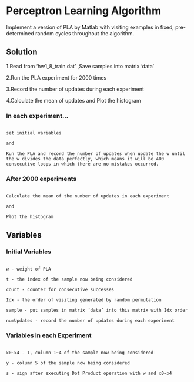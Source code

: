 # Perceptron Learning Algorithm

Implement a version of PLA by Matlab with visiting examples in fixed, pre-determined random cycles throughout the algorithm.

## Solution
1.Read from ‘hw1_8_train.dat’ ,Save samples into matrix ‘data’

2.Run the PLA experiment for 2000 times

3.Record the number of updates during each experiment

4.Calculate the mean of updates and Plot the histogram

### In each experiment…
```

set initial variables

and

Run the PLA and record the number of updates when update the w until the w divides the data perfectly, which means it will be 400 consecutive loops in which there are no mistakes occurred.

```

### After 2000 experiments
```

Calculate the mean of the number of updates in each experiment

and

Plot the histogram

```

## Variables
### Initial Variables
```

w - weight of PLA

t - the index of the sample now being considered

count - counter for consecutive successes

Idx - the order of visiting generated by random permutation

sample - put samples in matrix ‘data’ into this matrix with Idx order

numUpdates - record the number of updates during each experiment

```
### Variables in each Experiment
```

x0~x4 - 1, column 1~4 of the sample now being considered

y - column 5 of the sample now being considered

s - sign after executing Dot Product operation with w and x0~x4

```



